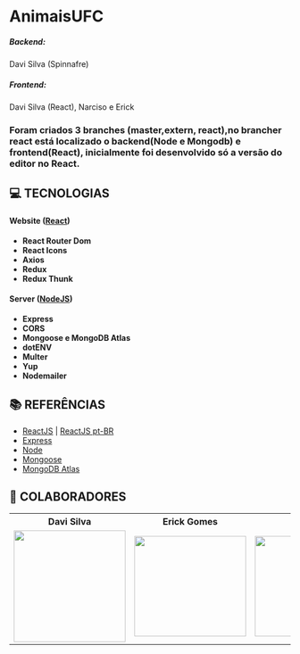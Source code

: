 # AnimaisUFC
<h5>Backend:</h5> Davi Silva (Spinnafre)
<h5>Frontend:</h5> Davi Silva (React), Narciso e Erick


<h3 align="left">

Foram criados 3 branches (master,extern, react),no brancher react está localizado o backend(Node e Mongodb) e frontend(React), 
inicialmente foi desenvolvido só a versão do editor no React.

</h3>

## **:computer: TECNOLOGIAS**


#### **Website** ([React][react])

  - **React Router Dom**
  - **React Icons**
  - **Axios**
  - **Redux**
  - **Redux Thunk**

#### **Server** ([NodeJS][node])

  - **Express**
  - **CORS**
  - **Mongoose e MongoDB Atlas**
  - **dotENV**
  - **Multer**
  - **Yup**
  - **Nodemailer**


## **:books: REFERÊNCIAS**

- [ReactJS](https://reactjs.org/docs/getting-started.html) | [ReactJS pt-BR](https://pt-br.reactjs.org/docs/getting-started.html)
- [Express](https://expressjs.com/pt-br/)
- [Node](https://nodejs.org/en/)
- [Mongoose](https://mongoosejs.com)
- [MongoDB Atlas](https://www.mongodb.com/cloud/atlas)

## **:star2: COLABORADORES**

<div align=center>

<table style="width:100%">
  <tr align=center>
    <th><strong>Davi Silva</strong></th>
    <th><strong>Erick Gomes</strong></th>
    <th><strong>Narciso</strong></th>
  </tr>
  <tr align=center>
    <td>
      <a href="https://github.com/Spinnafre" target="_blank">
        <img width="200" src="https://avatars2.githubusercontent.com/u/61525268?s=460&u=b66a852f0a5808ec463be41555fe28c2ff6d3e1a&v=4">
      </a>
    </td>
    <td>
      <a href="https://github.com/Erizon18" target="_blank">
        <img width="200" height="180" src="https://avatars1.githubusercontent.com/u/61296141?s=460&v=4">
      </a>
    </td>
    <td>
      <a href="https://github.com/TheSupereor" target="_blank">
        <img width="200" height="180" src="https://avatars0.githubusercontent.com/u/55772578?s=460&u=c8e9be836d7600323085ab0839408511d8059434&v=4">
      </a>
    </td>
  </tr>
</table>

</div>



<!-- Techs -->

[react]: https://reactjs.org/

[node]: https://nodejs.org/en/

[vscode]: https://code.visualstudio.com/

[express]: https://expressjs.com/

[cors]: https://expressjs.com/en/resources/middleware/cors.html

[mongoose]: https://mongoosejs.com

[insomnia]: https://insomnia.rest/

[react_router_dom]: https://github.com/ReactTraining/react-router/tree/master/packages/react-router-dom

[react_icons]: https://react-icons.github.io/react-icons/

[axios]: https://github.com/axios/axios

[dotenv]: https://github.com/motdotla/dotenv

[font_roboto]: https://fonts.google.com/specimen/Roboto

[multer]: https://github.com/expressjs/multer

[yup]: https://www.npmjs.com/package/yup
